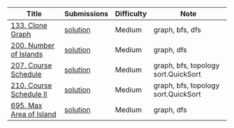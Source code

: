 |Title|Submissions|Difficulty|Note|
|------|------|------|------|
[133. Clone Graph](https://leetcode.com/problems/clone-graph/)|[solution](https://github.com/zybotian/leetcode/blob/master/src/main/java/graph/CloneGraph.java)|Medium|graph, bfs, dfs|
[200. Number of Islands](https://leetcode.com/problems/number-of-islands/)|[solution](https://github.com/zybotian/leetcode/blob/master/src/main/java/graph/NumberOfIslands.java)|Medium|graph, dfs|
[207. Course Schedule](https://leetcode.com/problems/course-schedule/)|[solution](https://github.com/zybotian/leetcode/blob/master/src/main/java/graph/CourseScheduleI.java)|Medium|graph, bfs, topology sort.QuickSort|
[210. Course Schedule II](https://leetcode.com/problems/course-schedule-ii/)|[solution](https://github.com/zybotian/leetcode/blob/master/src/main/java/graph/CourseScheduleII.java)|Medium|graph, bfs, topology sort.QuickSort|
[695. Max Area of Island](https://leetcode.com/problems/max-area-of-island/)|[solution](https://github.com/zybotian/leetcode/blob/master/src/main/java/graph/MaxAreaOfIsland.java)|Medium|graph, dfs|